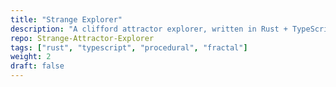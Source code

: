 ```yaml
---
title: "Strange Explorer"
description: "A clifford attractor explorer, written in Rust + TypeScript"
repo: Strange-Attractor-Explorer
tags: ["rust", "typescript", "procedural", "fractal"]
weight: 2
draft: false
---
```


